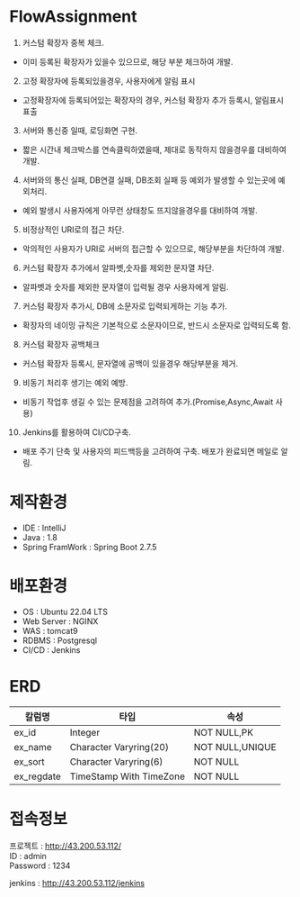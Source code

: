 # FlowAssignment
1. 커스텀 확장자 중복 체크.  
- 이미 등록된 확장자가 있을수 있으므로, 해당 부분 체크하여 개발.  
  
2. 고정 확장자에 등록되있을경우, 사용자에게 알림 표시  
- 고정확장자에 등록되어있는 확장자의 경우, 커스텀 확장자 추가 등록시, 알림표시 표출

3. 서버와 통신중 일때, 로딩화면 구현.  
- 짧은 시간내 체크박스를 연속클릭하였을때, 제대로 동작하지 않을경우를 대비하여 개발.

4. 서버와의 통신 실패, DB연결 실패, DB조회 실패 등 예외가 발생할 수 있는곳에 예외처리.  
- 예외 발생시 사용자에게 아무런 상태창도 뜨지않을경우를 대비하여 개발.

5. 비정상적인 URI로의 접근 차단.  
- 악의적인 사용자가 URI로 서버의 접근할 수 있으므로, 해당부분을 차단하여 개발.

6. 커스텀 확장자 추가에서 알파벳,숫자를 제외한 문자열 차단.  
- 알파벳과 숫자를 제외한 문자열이 입력될 경우 사용자에게 알림.  

7. 커스텀 확장자 추가시, DB에 소문자로 입력되게하는 기능 추가.  
- 확장자의 네이밍 규칙은 기본적으로 소문자이므로, 반드시 소문자로 입력되도록 함.
  
8. 커스텀 확장자 공백체크
- 커스텀 확장자 등록시, 문자열에 공백이 있을경우 해당부분을 제거.

9. 비동기 처리후 생기는 예외 예방.  
- 비동기 작업후 생길 수 있는 문제점을 고려하여 추가.(Promise,Async,Await 사용)

10. Jenkins를 활용하여 CI/CD구축.
- 배포 주기 단축 및 사용자의 피드백등을 고려하여 구축.  배포가 완료되면 메일로 알림.

  
# 제작환경  
- IDE : IntelliJ  
- Java : 1.8  
- Spring FramWork : Spring Boot 2.7.5  
  
# 배포환경
- OS : Ubuntu 22.04 LTS  
- Web Server : NGINX  
- WAS : tomcat9  
- RDBMS : Postgresql
- CI/CD : Jenkins  

# ERD
|칼럼명|타입|속성|
|------|---|---|
|ex_id|Integer|NOT NULL,PK|
|ex_name|Character Varyring(20)|NOT NULL,UNIQUE|
|ex_sort|Character Varyring(6)|NOT NULL|
|ex_regdate|TimeStamp With TimeZone|NOT NULL|

# 접속정보
프로젝트 : http://43.200.53.112/  
ID : admin  
Password : 1234
  
jenkins : http://43.200.53.112/jenkins
